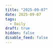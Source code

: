 ```yaml
---
title: "2025-09-07"
date: 2025-09-07
tags:
  - Daily
draft: true
hidden: false
disable_feed: false
---
```


